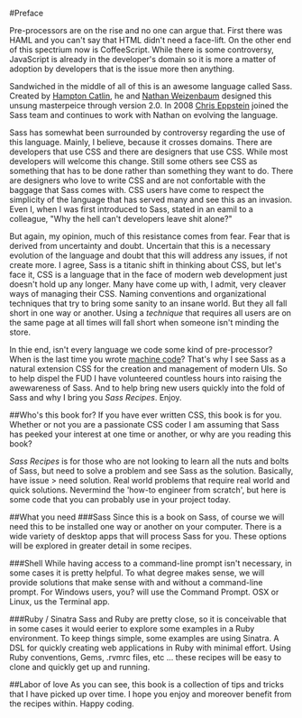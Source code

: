 #Preface

Pre-processors are on the rise and no one can argue that. First there was HAML and you can't say that HTML didn't need a face-lift. On the other end of this spectrium now is CoffeeScript. While there is some controversy, JavaScript is already in the developer's domain so it is more a matter of adoption by developers that is the issue more then anything. 

Sandwiched in the middle of all of this is an awesome language called Sass. Created by [Hampton Catlin](http://www.hamptoncatlin.com/), he and [Nathan Weizenbaum](http://nex-3.com/) designed this unsung masterpeice through version 2.0. In 2008 [Chris Eppstein](http://chriseppstein.github.com/) joined the Sass team and continues to work with Nathan on evolving the language. 

Sass has somewhat been surrounded by controversy regarding the use of this language. Mainly, I believe, because it crosses domains. There are developers that use CSS and there are designers that use CSS. While most developers will welcome this change. Still some others see CSS as something that has to be done rather than something they want to do. There are designers who love to write CSS and are not confortable with the baggage that Sass comes with. CSS users have come to respect the simplicity of the language that has served many and see this as an invasion. Even I, when I was first introduced to Sass, stated in an eamil to a colleague, "Why the hell can't developers leave shit alone?" 

But again, my opinion, much of this resistance comes from fear. Fear that is derived from uncertainty and doubt. Uncertain that this is a necessary evolution of the language and doubt that this will address any issues, if not create more. I agree, Sass is a titanic shift in thinking about CSS, but let's face it, CSS is a language that in the face of modern web development just doesn't hold up any longer. Many have come up with, I admit, very cleaver ways of managing their CSS. Naming conventions and organizational techniques that try to bring some sanity to an insane world. But they all fall short in one way or another. Using a *technique* that requires all users are on the same page at all times will fall short when someone isn't minding the store.  

In thie end, isn't every language we code some kind of pre-processor? When is the last time you wrote [machine code](http://en.wikipedia.org/wiki/Machine_code)? That's why I see Sass as a natural extension CSS for the creation and management of modern UIs. So to help dispel the FUD I have volunteered countless hours into raising the awewareness of Sass. And to help bring new users quickly into the fold of Sass and why I bring you *Sass Recipes*. Enjoy.

##Who's this book for?
If you have ever written CSS, this book is for you. Whether or not you are a passionate CSS coder I am assuming that Sass has peeked  your interest at one time or another, or why are you reading this book? 

*Sass Recipes* is for those who are not looking to learn all the nuts and bolts of Sass, but need to solve a problem and see Sass as the solution. Basically, have issue > need solution. Real world problems that require real world and quick solutions. Nevermind the 'how-to engineer from scratch', but here is some code that you can probably use in your project today. 

##What you need
###Sass
Since this is a book on Sass, of course we will need this to be installed one way or another on your computer. There is a wide variety of desktop apps that will process Sass for you. These options will be explored in greater detail in some recipes. 

###Shell
While having access to a command-line prompt isn't necessary, in some cases it is pretty helpful. To what degree makes sense, we will provide solutions that make sense with and without a command-line prompt. For Windows users, you? will use the Command Prompt. OSX or Linux, us the Terminal app.

###Ruby / Sinatra
Sass and Ruby are pretty close, so it is conceivable that in some cases it would eerier to explore some examples in a Ruby environment. To keep things simple, some examples are using Sinatra. A DSL for quickly creating web applications in Ruby with minimal effort. Using Ruby conventions, Gems, .rvmrc files, etc ... these recipes will be easy to clone and quickly get up and running. 

##Labor of love
As you can see, this book is a collection of tips and tricks that I have picked up over time. I hope you enjoy and moreover benefit from the recipes within. Happy coding. 























